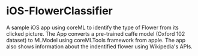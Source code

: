 # iOS-FlowerClassifier
A sample iOS app using coreML to identify the type of Flower from its clicked picture.
The App converts a pre-trained caffe model (Oxford 102 dataset) to MLModel using coreMLTools framework from apple. 
The app also shows information about the indentified flower using Wikipedia's APIs. 


